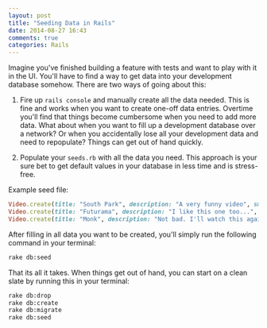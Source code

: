 ```yaml
---
layout: post
title: "Seeding Data in Rails"
date: 2014-08-27 16:43
comments: true
categories: Rails
---
```


<!-- more -->

Imagine you've finished building a feature with tests and want to play with it in the UI. You'll have to find a way to get data into your development database somehow. There are two ways of going about this:

1. Fire up `rails console` and manually create all the data needed. This is fine and works when you want to create one-off data entries. Overtime you'll find that things become cumbersome when you need to add more data. What about when you want to fill up a development database over a network? Or when you accidentally lose all your development data and need to repopulate? Things can get out of hand quickly.

2. Populate your `seeds.rb` with all the data you need. This approach is your sure bet to get default values in your database in less time and is stress-free.

Example seed file:

```ruby
Video.create(title: "South Park", description: "A very funny video", small_cover_url: "/tmp/south_park.jpg", large_cover_url: "/tmp/monk_large.jpg")
Video.create(title: "Futurama", description: "I like this one too...", small_cover_url: "/tmp/futurama.jpg", large_cover_url: "/tmp/monk_large.jpg")
Video.create(title: "Monk", description: "Not bad. I'll watch this again.", small_cover_url: "/tmp/monk.jpg", large_cover_url: "/tmp/monk_large.jpg")
```

After filling in all data you want to be created, you'll simply run the following command in your terminal:

```bash
rake db:seed
```

That its all it takes. When things get out of hand, you can start on a clean slate by running this in your terminal:

```bash
rake db:drop
rake db:create
rake db:migrate
rake db:seed
```
